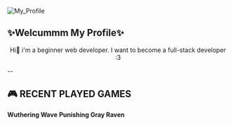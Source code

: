 ![My_Profile](img/My_Profile.png)

## ✨Welcummm My Profile✨
<p align="center">Hi🙌 i'm a beginner web developer. I want to become a full-stack developer :3</p>

--

## 🎮 RECENT PLAYED GAMES

**Wuthering Wave**
**Punishing Gray Raven**


